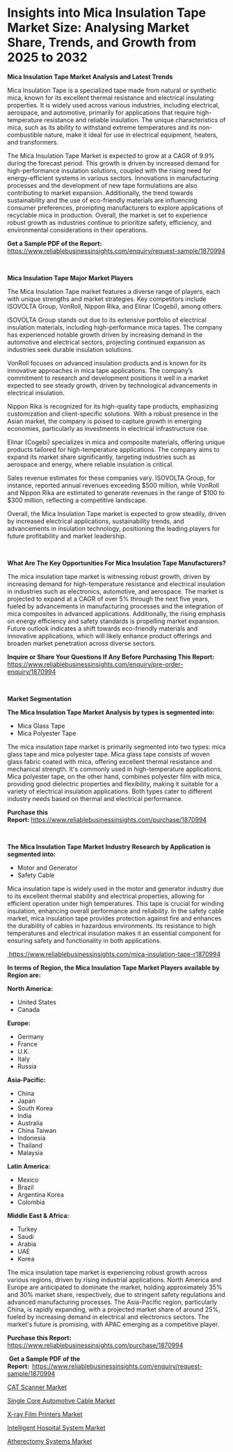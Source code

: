 <p><h1>Insights into Mica Insulation Tape Market Size: Analysing Market Share, Trends, and Growth from 2025 to 2032</h1></p><p><strong>Mica Insulation Tape Market Analysis and Latest Trends</strong></p>
<p><p>Mica Insulation Tape is a specialized tape made from natural or synthetic mica, known for its excellent thermal resistance and electrical insulating properties. It is widely used across various industries, including electrical, aerospace, and automotive, primarily for applications that require high-temperature resistance and reliable insulation. The unique characteristics of mica, such as its ability to withstand extreme temperatures and its non-combustible nature, make it ideal for use in electrical equipment, heaters, and transformers.</p><p>The Mica Insulation Tape Market is expected to grow at a CAGR of 9.9% during the forecast period. This growth is driven by increased demand for high-performance insulation solutions, coupled with the rising need for energy-efficient systems in various sectors. Innovations in manufacturing processes and the development of new tape formulations are also contributing to market expansion. Additionally, the trend towards sustainability and the use of eco-friendly materials are influencing consumer preferences, prompting manufacturers to explore applications of recyclable mica in production. Overall, the market is set to experience robust growth as industries continue to prioritize safety, efficiency, and environmental considerations in their operations.</p></p>
<p><strong>Get a Sample PDF of the Report:&nbsp;</strong> <a href="https://www.reliablebusinessinsights.com/enquiry/request-sample/1870994?utm_campaign=2244&utm_medium=2&utm_source=Github&utm_content=ia&utm_term=31012025&utm_id=mica-insulation-tape">https://www.reliablebusinessinsights.com/enquiry/request-sample/1870994</a></p>
<p>&nbsp;</p>
<p><strong>Mica Insulation Tape Major Market Players</strong></p>
<p><p>The Mica Insulation Tape market features a diverse range of players, each with unique strengths and market strategies. Key competitors include ISOVOLTA Group, VonRoll, Nippon Rika, and Elinar (Cogebi), among others.</p><p>ISOVOLTA Group stands out due to its extensive portfolio of electrical insulation materials, including high-performance mica tapes. The company has experienced notable growth driven by increasing demand in the automotive and electrical sectors, projecting continued expansion as industries seek durable insulation solutions.</p><p>VonRoll focuses on advanced insulation products and is known for its innovative approaches in mica tape applications. The company’s commitment to research and development positions it well in a market expected to see steady growth, driven by technological advancements in electrical insulation.</p><p>Nippon Rika is recognized for its high-quality tape products, emphasizing customization and client-specific solutions. With a robust presence in the Asian market, the company is poised to capture growth in emerging economies, particularly as investments in electrical infrastructure rise.</p><p>Elinar (Cogebi) specializes in mica and composite materials, offering unique products tailored for high-temperature applications. The company aims to expand its market share significantly, targeting industries such as aerospace and energy, where reliable insulation is critical.</p><p>Sales revenue estimates for these companies vary. ISOVOLTA Group, for instance, reported annual revenues exceeding $500 million, while VonRoll and Nippon Rika are estimated to generate revenues in the range of $100 to $300 million, reflecting a competitive landscape.</p><p>Overall, the Mica Insulation Tape market is expected to grow steadily, driven by increased electrical applications, sustainability trends, and advancements in insulation technology, positioning the leading players for future profitability and market leadership.</p></p>
<p>&nbsp;</p>
<p><strong>What Are The Key Opportunities For Mica Insulation Tape Manufacturers?</strong></p>
<p><p>The mica insulation tape market is witnessing robust growth, driven by increasing demand for high-temperature resistance and electrical insulation in industries such as electronics, automotive, and aerospace. The market is projected to expand at a CAGR of over 5% through the next five years, fueled by advancements in manufacturing processes and the integration of mica composites in advanced applications. Additionally, the rising emphasis on energy efficiency and safety standards is propelling market expansion. Future outlook indicates a shift towards eco-friendly materials and innovative applications, which will likely enhance product offerings and broaden market penetration across diverse sectors.</p></p>
<p><strong>Inquire or Share Your Questions If Any Before Purchasing This Report:</strong> <a href="https://www.reliablebusinessinsights.com/enquiry/pre-order-enquiry/1870994?utm_campaign=2244&utm_medium=2&utm_source=Github&utm_content=ia&utm_term=31012025&utm_id=mica-insulation-tape">https://www.reliablebusinessinsights.com/enquiry/pre-order-enquiry/1870994</a></p>
<p>&nbsp;</p>
<p><strong>Market Segmentation</strong></p>
<p><strong>The Mica Insulation Tape Market Analysis by types is segmented into:</strong></p>
<p><ul><li>Mica Glass Tape</li><li>Mica Polyester Tape</li></ul></p>
<p><p>The mica insulation tape market is primarily segmented into two types: mica glass tape and mica polyester tape. Mica glass tape consists of woven glass fabric coated with mica, offering excellent thermal resistance and mechanical strength. It's commonly used in high-temperature applications. Mica polyester tape, on the other hand, combines polyester film with mica, providing good dielectric properties and flexibility, making it suitable for a variety of electrical insulation applications. Both types cater to different industry needs based on thermal and electrical performance.</p></p>
<p><strong>Purchase this Report:&nbsp;</strong><a href="https://www.reliablebusinessinsights.com/purchase/1870994?utm_campaign=2244&utm_medium=2&utm_source=Github&utm_content=ia&utm_term=31012025&utm_id=mica-insulation-tape">https://www.reliablebusinessinsights.com/purchase/1870994</a></p>
<p>&nbsp;</p>
<p><strong>The Mica Insulation Tape Market Industry Research by Application is segmented into:</strong></p>
<p><ul><li>Motor and Generator</li><li>Safety Cable</li></ul></p>
<p><p>Mica insulation tape is widely used in the motor and generator industry due to its excellent thermal stability and electrical properties, allowing for efficient operation under high temperatures. This tape is crucial for winding insulation, enhancing overall performance and reliability. In the safety cable market, mica insulation tape provides protection against fire and enhances the durability of cables in hazardous environments. Its resistance to high temperatures and electrical insulation makes it an essential component for ensuring safety and functionality in both applications.</p></p>
<p><a href="https://www.reliablebusinessinsights.com/mica-insulation-tape-r1870994?utm_campaign=2244&utm_medium=2&utm_source=Github&utm_content=ia&utm_term=31012025&utm_id=mica-insulation-tape">&nbsp;https://www.reliablebusinessinsights.com/mica-insulation-tape-r1870994</a></p>
<p><strong>In terms of Region, the Mica Insulation Tape Market Players available by Region are:</strong></p>
<p>
    <p> <strong> North America: </strong>
        <ul>
            <li>United States</li>
            <li>Canada</li>
        </ul>
        </p> 
    <p> <strong> Europe: </strong>
        <ul>
            <li>Germany</li>
            <li>France</li>
            <li>U.K.</li>
            <li>Italy</li>
            <li>Russia</li>
        </ul>
        </p> 
    <p> <strong> Asia-Pacific: </strong>
        <ul>
            <li>China</li>
            <li>Japan</li>
            <li>South Korea</li>
            <li>India</li>
            <li>Australia</li>
            <li>China Taiwan</li>
            <li>Indonesia</li>
            <li>Thailand</li>
            <li>Malaysia</li>
        </ul>
        </p> 
    <p> <strong> Latin America: </strong>
        <ul>
            <li>Mexico</li>
            <li>Brazil</li>
            <li>Argentina Korea</li>
            <li>Colombia</li>
        </ul>
        </p> 
    <p> <strong> Middle East & Africa: </strong>
        <ul>
            <li>Turkey</li>
            <li>Saudi</li>
            <li>Arabia</li>
            <li>UAE</li>
            <li>Korea</li>
        </ul>
    </p>
    </p>
<p><p>The mica insulation tape market is experiencing robust growth across various regions, driven by rising industrial applications. North America and Europe are anticipated to dominate the market, holding approximately 35% and 30% market share, respectively, due to stringent safety regulations and advanced manufacturing processes. The Asia-Pacific region, particularly China, is rapidly expanding, with a projected market share of around 25%, fueled by increasing demand in electrical and electronics sectors. The market's future is promising, with APAC emerging as a competitive player.</p></p>
<p><strong>Purchase this Report: </strong><a href="https://www.reliablebusinessinsights.com/purchase/1870994?utm_campaign=2244&utm_medium=2&utm_source=Github&utm_content=ia&utm_term=31012025&utm_id=mica-insulation-tape">https://www.reliablebusinessinsights.com/purchase/1870994</a></p>
<p>&nbsp;<strong>Get a Sample PDF of the Report:&nbsp;&nbsp;</strong><a href="https://www.reliablebusinessinsights.com/enquiry/request-sample/1870994?utm_campaign=2244&utm_medium=2&utm_source=Github&utm_content=ia&utm_term=31012025&utm_id=mica-insulation-tape">https://www.reliablebusinessinsights.com/enquiry/request-sample/1870994</a></p>
<p><strong></strong></p>
<p><p><a href="https://www.linkedin.com/pulse/cat-scanner-market-analysis-report-revenue-forecast-12-48ppe?utm_campaign=2244&utm_medium=2&utm_source=Github&utm_content=ia&utm_term=31012025&utm_id=mica-insulation-tape">CAT Scanner Market</a></p><p><a href="https://github.com/steidmindy199393/Market-Research-Report-List-1/blob/main/single-core-automotive-cable-market.md?utm_campaign=2244&utm_medium=2&utm_source=Github&utm_content=ia&utm_term=31012025&utm_id=mica-insulation-tape">Single Core Automotive Cable Market</a></p><p><a href="https://www.linkedin.com/pulse/x-ray-film-printers-market-overview-2025-2032-projected-102-qc9ec?utm_campaign=2244&utm_medium=2&utm_source=Github&utm_content=ia&utm_term=31012025&utm_id=mica-insulation-tape">X-ray Film Printers Market</a></p><p><a href="https://www.linkedin.com/pulse/intelligent-hospital-system-market-size-average-cagr-69-revenue-hc8zf?utm_campaign=2244&utm_medium=2&utm_source=Github&utm_content=ia&utm_term=31012025&utm_id=mica-insulation-tape">Intelligent Hospital System Market</a></p><p><a href="https://www.linkedin.com/pulse/atherectomy-systems-market-overview-size-valuation-projected-mabze?utm_campaign=2244&utm_medium=2&utm_source=Github&utm_content=ia&utm_term=31012025&utm_id=mica-insulation-tape">Atherectomy Systems Market</a></p></p>